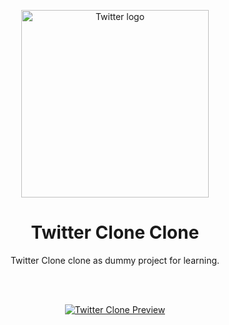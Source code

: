 <p align="center">
  <a href="https://twitter-clone-9b108.web.app/">
    <img src="http://assets.stickpng.com/images/580b57fcd9996e24bc43c53e.png" alt="Twitter logo" width="300" style="object-fit: contain">
  </a>
</p>

<h1 align="center">Twitter Clone Clone</h1>

<p  align="center">
  Twitter Clone clone as dummy project for learning.
</p>
<br>
<span align="center">

<br>

[![Twitter Clone Preview](https://i.ibb.co/BGfYR0x/image.png)](https://twitter-clone-9b108.web.app/)

